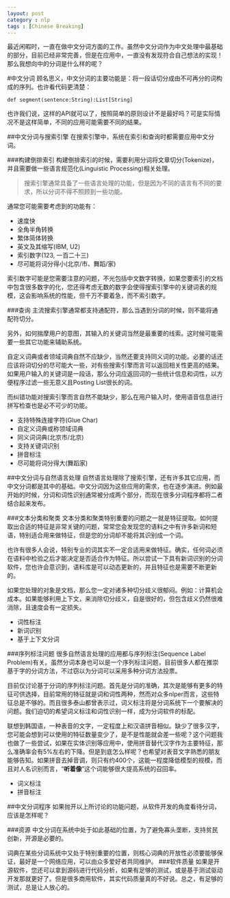 ```yaml
---
layout: post
category : nlp
tags : [Chinese Breaking]
---
```


最近闲暇时，一直在做中文分词方面的工作。虽然中文分词作为中文处理中最基础的部分，目前已经非常完善，但是在应用中，一直没有发现符合自己想法的实现！那么我想向中的分词是什么样的呢？

#中文分词
顾名思义，中文分词的主要功能是：将一段话切分成由不可再分的词构成的序列。也许看代码更清楚：

	def segment(sentence:String):List[String]

也许我们说，这样的API就可以了，按照简单的原则设计不是最好吗？可是实际情况不是这样简单，不同的应用可能需要不同的结果。

##中文分词与搜索引擎
在搜索引擎中，系统在索引和查询时都需要应用中文分词。

###构建倒排索引
构建倒排索引的时候，需要利用分词将文章切分(Tokenize)，并且需要做一些语言规范化(Linguistic Processing)相关处理。
>搜索引擎通常具备了一些语言处理的功能，但是因为不同的语言有不同的要求，所以分词不得不照顾到一些功能。

通常您可能需要考虑到的功能有：
<ul>
<li>速度快</li>  
<li>全角半角转换</li>  
<li>繁体简体转换</li>  
<li>英文及其缩写(IBM, U2)</li>  
<li>索引数字(123, 一百二十三)</li>  
<li>尽可能将词分得小(北京/市、舞蹈/家)</li>  
</ul>

索引数字可能是您需要注意的问题，不光包括中文数字转换，如果您要索引的文档中包含很多数字的化，您还得考虑无数的数字会使得搜索引擎中的关键词表的规模，这会影响系统的性能，但千万不要着急，而不索引数字。

###查询
主流搜索引擎通常都支持通配符，那么当遇到分词的时候，则不能将通配符切分。

另外，如何揣摩用户的意图，其输入的关键词当然是最重要的线索。这时候可能需要一些其它功能来辅助系统。

自定义词典或者领域词典自然不应缺少，当然还要支持同义词的功能。必要的话还应该将词切分的尽可能大一些，对有些搜索引擎而言可以返回相关性更高的结果。如果用户输入的关键词是一段话，那么分词应返回词的一些统计信息和词性，以方便程序过滤一些无意义且Posting List很长的词。

而纠错功能对搜索引擎而言自然不能缺少，那么在用户输入时，使用语音信息进行拼写检查也是必不可少的功能。
<ul>
<li>支持特殊连接字符(Glue Char)</li>  
<li>自定义词典或称领域词典</li>  
<li>同义词词典(北京市/北京)</li>  
<li>支持关键词识别</li>  
<li>拼音标注</li>  
<li>尽可能将词分得大(舞蹈家)</li>  
</ul>

##中文分词与自然语言处理
自然语言处理除了搜索引擎，还有许多其它应用，而中文分词都是其中的基础。中文分词因为这些应用的需求，也在逐步演进。例如最开始的时候，分词和词性识别通常被分成两个部分，而现在很多分词程序都将二者结合起来发布。

###文本分类和聚类
文本分类和聚类特别重要的问题之一就是特征提取。如何提取出合适的特征是非常关键的问题，常常您会发现您的语料之中有许多新词和短语，特别适合用来做特征，但是您的分词却不能将其识别成一个词。

也许有很多人会说，特别专业的词其实不一定合适用来做特征。确实，任何词必须在语料中检验之后才能决定是否适合作为特征。所以尝试一下具有新词识别的分词软件，您也许会意识到，语料库是可以动态更新的，并且特征也是需要不断更新的。

如果您处理的对象是文档，那么您一定对诸多种切分歧义很郁闷。例如：计算机会成本。如果能够利用上下文，来消除切分歧义，自是很好的，但包含歧义仍然很难消除，且速度会有一定损失。
<ul>
<li>词性标注</li>  
<li>新词识别</li>
<li>基于上下文分词</li>  
</ul>

###序列标注问题
很多自然语言处理的应用都与序列标注(Sequence Label Problem)有关。虽然分词本身也可以是一个序列标注问题，目前很多人都在推崇基于字的分词方法，不过窃以为分词可以采用多种分词方法投票。

目前仅讨论基于分词的序列标注问题。首先是分词的准确，其次是能够有更多的特征可供选择，目前常用的特征就是词和词性两种，然而对众多nlper而言，这些特征总是不够的。而且很多泰山都曾表示过，词义标注将是分词系统下一个要解决的问题。我们迫切的希望词义标注和词性识别一样，成为分词软件的标配。

联想到韩国语，一种表音的文字，一定程度上和汉语拼音相似。缺少了很多汉字，您可能会想到可以使用的特征数量变少了，是不是性能就会差一些呢？这个问题我也做了一些尝试，如果在实体识别等应用中，使用拼音替代汉字作为主要特征，那么准确率会有5%左右的下降。但是到底怎么样呢？也希望对表音文字熟悉的朋友能够告知。如果拼音去掉音调，则只有约400个，这能一程度降低模型的规模，而且对人名识别而言，“**听着像**”这个词能够很大提高系统的召回率。

<ul>
<li>词义标注</li>  
<li>拼音标注</li>  
</ul>

##中文分词程序
如果抛开以上所讨论的功能问题，从软件开发的角度看待分词，应该是怎样呢？

###资源
中文分词在系统中处于如此基础的位置，为了避免寡头垄断，支持贫民创新，开源是必要的。

词典在某些分词系统中又处于特别重要的位置，则核心词典的开放性必须要能够保证，最好是一个网络应用，可以由众多爱好者共同维护。
###软件质量
如果是开源软件，您还可以拿到源码进行代码分析，如果有足够的测试，或是基于测试驱动开发那就更好了。但是很多商用软件，其实代码质量真的不好说。总之，有足够的测试，总是让人放心的。
